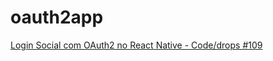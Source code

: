 # oauth2app

[Login Social com OAuth2 no React Native - Code/drops #109](https://www.youtube.com/watch?v=pAt91MWwwvg&ab_channel=Rocketseat)
